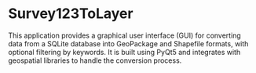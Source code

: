 # Survey123ToLayer
This application provides a graphical user interface (GUI) for converting data from a SQLite database into GeoPackage and Shapefile formats, with optional filtering by keywords. It is built using PyQt5 and integrates with geospatial libraries to handle the conversion process.
